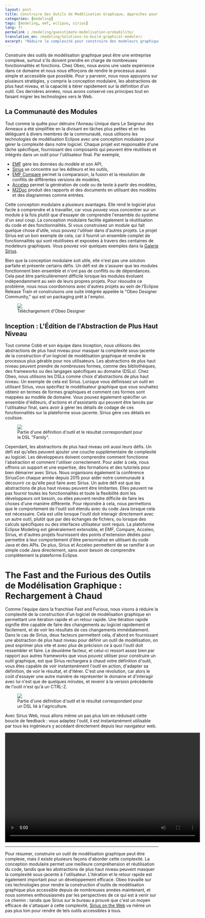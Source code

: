 ```yaml
--- 
layout: post 
title: Construire des Outils de Modélisation Graphique, Approches pour Réduire la Complexité 
categories: [modeling] 
tags: [modeling, emf, eclipse, sirius] 
lang: fr
permalink : /modeling/guesstimate-modelisation-probabilite/
translation_en: /modeling/Solutions-to-build-graphical-modeler/
excerpt: "Réduire la complexité pour construire des modeleurs graphiques—pour concepteurs d’outils et responsables—grâce au modulaire, aux DSL et à l’itération rapide sur le web."
---
```


Construire des outils de modélisation graphique peut être une entreprise complexe, surtout s'ils doivent prendre en charge de nombreuses fonctionnalités et fonctions. Chez Obeo, nous avons une vaste expérience dans ce domaine et nous nous efforçons de rendre le processus aussi simple et accessible que possible. Pour y parvenir, nous nous appuyons sur plusieurs stratégies, y compris la conception modulaire, les abstractions de plus haut niveau, et la capacité à itérer rapidement sur la définition d'un outil. Ces dernières années, nous avons conservé ces principes tout en faisant migrer les technologies vers le Web.

## La Communauté des Modules

Tout comme la quête pour détruire l'Anneau Unique dans Le Seigneur des Anneaux a été simplifiée en la divisant en tâches plus petites et en les déléguant à divers membres de la communauté, nous utilisons les technologies de modélisation Eclipse avec une conception modulaire pour gérer la complexité dans notre logiciel. Chaque projet est responsable d'une tâche spécifique, fournissant des composants qui peuvent être réutilisés et intégrés dans un outil pour l'utilisateur final. Par exemple,
- [EMF](https://www.eclipse.dev/modeling/emf/) gère les données du modèle et son API,
- [Sirius](https://www.eclipse.dev/sirius) se concentre sur les éditeurs et les outils,
- [EMF Compare](https://www.eclipse.dev/emf/compare/) permet la comparaison, la fusion et la résolution de conflits de différentes versions de modèles,
- [Acceleo](https://www.eclipse.dev/acceleo/) permet la génération de code ou de texte à partir des modèles,
- [M2Doc](https://www.m2doc.org/) produit des rapports et des documents en utilisant des modèles et des diagrammes comme entrées.

Cette conception modulaire a plusieurs avantages. Elle rend le logiciel plus facile à comprendre et à travailler, car vous pouvez vous concentrer sur un module à la fois plutôt que d'essayer de comprendre l'ensemble du système d'un seul coup. La conception modulaire facilite également la réutilisation du code et des fonctionnalités. Si vous construisez un module qui fait quelque chose d'utile, vous pouvez l'utiliser dans d'autres projets. Le projet Sirius est un bon exemple de cela, car il fournit un ensemble complet de fonctionnalités qui sont réutilisées et exposées à travers des centaines de modeleurs graphiques. Vous pouvez voir quelques exemples dans la [Galerie Sirius](https://www.eclipse.dev/sirius/gallery.html).

Bien que la conception modulaire soit utile, elle n'est pas une solution parfaite et présente certains défis. Un défi est de s'assurer que les modules fonctionnent bien ensemble et n'ont pas de conflits ou de dépendances. Cela peut être particulièrement difficile lorsque les modules évoluent indépendamment au sein de leurs propres projets. Pour résoudre ce problème, nous nous coordonnons avec d'autres projets au sein de l'Eclipse Release Train et construisons une suite intégrée appelée le "Obeo Designer Community," qui est un packaging prêt à l'emploi.

<figure> 
<a href="https://www.obeodesigner.com/en/download"><img src="{{ site.url }}/images/blog/2023/od.png"></a> 
<figcaption>Téléchargement d'Obeo Designer</figcaption> 
</figure>

## Inception : L'Édition de l'Abstraction de Plus Haut Niveau 

Tout comme Cobb et son équipe dans Inception, nous utilisons des abstractions de plus haut niveau pour masquer la complexité sous-jacente de la construction d'un logiciel de modélisation graphique et rendre le processus plus gérable pour nos utilisateurs. Les abstractions de plus haut niveau peuvent prendre de nombreuses formes, comme des bibliothèques, des frameworks ou des langages spécifiques au domaine (DSLs). Chez Obeo, nous utilisons les DSLs comme choix d'abstractions de plus haut niveau. Un exemple de cela est Sirius. Lorsque vous définissez un outil en utilisant Sirius, vous spécifiez le modélisateur graphique que vous souhaitez obtenir en termes de formes graphiques et comment ces formes sont mappées au modèle de domaine. Vous pouvez également spécifier un ensemble d'éditeurs, d'actions et d'assistants qui peuvent être lancés par l'utilisateur final, sans avoir à gérer les détails de codage de ces fonctionnalités sur la plateforme sous-jacente. Sirius gère ces détails en coulisse.

<figure> 
<img src="{{ site.url }}/images/blog/2016-2017/1capture.png"> 
<figcaption>Partie d'une définition d'outil et le résultat correspondant pour le DSL "Family".</figcaption> 
</figure>

Cependant, les abstractions de plus haut niveau ont aussi leurs défis. Un défi est qu'elles peuvent ajouter une couche supplémentaire de complexité au logiciel. Les développeurs doivent comprendre comment fonctionne l'abstraction et comment l'utiliser correctement. Pour aider à cela, nous offrons un support et une expertise, des formations et des tutoriels pour bien démarrer avec Sirius. Nous organisons également la conférence SiriusCon chaque année depuis 2015 pour aider notre communauté à découvrir ce qu'elle peut faire avec Sirius. Un autre défi est que les abstractions de plus haut niveau peuvent être limitantes. Elles peuvent ne pas fournir toutes les fonctionnalités et toute la flexibilité dont les développeurs ont besoin, ou elles peuvent rendre difficile de faire les choses d'une manière différente. Pour répondre à cela, nous permettons que le comportement de l'outil soit étendu avec du code Java lorsque cela est nécessaire. Cela est utile lorsque l'outil doit interagir directement avec un autre outil, plutôt que par des échanges de fichiers, ou lorsque des calculs spécifiques ou des interfaces utilisateur sont requis. La plateforme Eclipse Modeling est généralement extensible, et EMF, Compare, Acceleo, Sirius, et d'autres projets fournissent des points d'extension dédiés pour permettre à leur comportement d'être personnalisé en utilisant du code Java et des APIs. De plus, Sirius et Acceleo permettent de se ramifier à un simple code Java directement, sans avoir besoin de comprendre complètement la plateforme Eclipse.

# The Fast and the Furious des Outils de Modélisation Graphique : Rechargement à Chaud

Comme l'équipe dans la franchise Fast and Furious, nous visons à réduire la complexité de la construction d'un logiciel de modélisation graphique en permettant une itération rapide et un retour rapide. Une itération rapide signifie être capable de faire des changements au logiciel rapidement et facilement, et de voir les résultats de ces changements immédiatement. Dans le cas de Sirius, deux facteurs permettent cela, d'abord en fournissant une abstraction de plus haut niveau pour définir un outil de modélisation, on peut exprimer plus vite et avec plus de précision ce à quoi l'outil doit ressembler et faire. Le deuxième facteur, et celui-ci ressort assez bien par rapport aux autres frameworks que vous pouvez utiliser pour construire un outil graphique, est que Sirius rechargera à chaud votre définition d'outil, vous êtes capable de voir instantanément l'outil en action, d'adapter sa définition, de voir le résultat, et d'itérer. C'est une révolution, car alors le coût d'essayer une autre manière de représenter le domaine et d'interagir avec lui n'est que de quelques minutes, et revenir à la version précédente de l'outil n'est qu'à un CTRL-Z. 

<figure> 
<img src="{{ site.url }}/talks/ModelingAvengers/pics/dynamic-shapes-vsm.png"> 
<figcaption>Partie d'une définition d'outil et le résultat correspondant pour un DSL lié à l'agriculture.</figcaption> 
</figure>

Avec Sirius Web, nous allons même un pas plus loin en réduisant cette boucle de feedback : vous adaptez l'outil, il est instantanément utilisable par tous les ingénieurs y accédant directement depuis leur navigateur web.

<video width="640" height="360" controls><source src="{{ site.url }}/media/SiriusWeb and JupyterNotebook.mp4">Votre navigateur ne supporte pas la balise vidéo.</video>

----

Pour résumer, construire un outil de modélisation graphique peut être complexe, mais il existe plusieurs façons d'aborder cette complexité. La conception modulaire permet une meilleure compréhension et réutilisation du code, tandis que les abstractions de plus haut niveau peuvent masquer la complexité sous-jacente à l'utilisateur. L'itération et le retour rapide est également important pour un développement efficace. Obeo travaille sur ces technologies pour rendre la construction d'outils de modélisation graphique plus accessible depuis de nombreuses années maintenant, et nous sommes enthousiasmés par les perspectives de ce qui est à venir sur ce chemin : tandis que Sirius sur le bureau a prouvé que c'est un moyen efficace de s'attaquer à cette complexité, [Sirius on the Web](https://www.eclipse.dev/sirius/sirius-web.html) va même un pas plus loin pour rendre de tels outils accessibles à tous.
```
